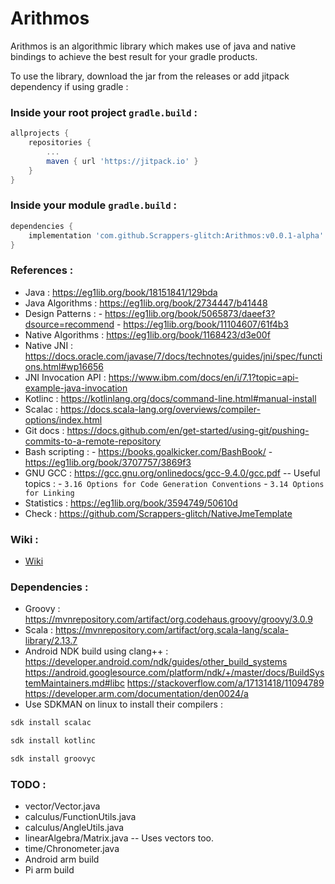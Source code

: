 # Arithmos

Arithmos is an algorithmic library which makes use of java and native bindings to achieve the best result for your gradle products.

To use the library, download the jar from the releases or add jitpack dependency if using gradle :

### Inside your root project `gradle.build` : 
```gradle
allprojects {
	repositories {
		...
		maven { url 'https://jitpack.io' }
	}
}
```

### Inside your module `gradle.build` :
```gradle
dependencies {
	implementation 'com.github.Scrappers-glitch:Arithmos:v0.0.1-alpha'
}
```

### References : 
- Java : https://eg1lib.org/book/18151841/129bda
- Java Algorithms : https://eg1lib.org/book/2734447/b41448
- Design Patterns : - https://eg1lib.org/book/5065873/daeef3?dsource=recommend
		    - https://eg1lib.org/book/11104607/61f4b3
- Native Algorithms : https://eg1lib.org/book/1168423/d3e00f
- Native JNI : https://docs.oracle.com/javase/7/docs/technotes/guides/jni/spec/functions.html#wp16656
- JNI Invocation API : https://www.ibm.com/docs/en/i/7.1?topic=api-example-java-invocation
- Kotlinc : https://kotlinlang.org/docs/command-line.html#manual-install
- Scalac : https://docs.scala-lang.org/overviews/compiler-options/index.html
- Git docs : https://docs.github.com/en/get-started/using-git/pushing-commits-to-a-remote-repository
- Bash scripting : - https://books.goalkicker.com/BashBook/ 
		   - https://eg1lib.org/book/3707757/3869f3
- GNU GCC : https://gcc.gnu.org/onlinedocs/gcc-9.4.0/gcc.pdf
-- Useful topics : - `3.16 Options for Code Generation Conventions`
		   - `3.14 Options for Linking`
- Statistics : https://eg1lib.org/book/3594749/50610d		 
- Check : https://github.com/Scrappers-glitch/NativeJmeTemplate

### Wiki : 
- [Wiki](https://github.com/Scrappers-glitch/Arithmos/wiki/How-to-use-Arithmos-%3F)

### Dependencies : 
- Groovy : https://mvnrepository.com/artifact/org.codehaus.groovy/groovy/3.0.9
- Scala : https://mvnrepository.com/artifact/org.scala-lang/scala-library/2.13.7
- Android NDK build using clang++ : https://developer.android.com/ndk/guides/other_build_systems
				    https://android.googlesource.com/platform/ndk/+/master/docs/BuildSystemMaintainers.md#libc
				    https://stackoverflow.com/a/17131418/11094789
                                    https://developer.arm.com/documentation/den0024/a
- Use SDKMAN on linux to install their compilers : 

```bash
sdk install scalac
```

```bash 
sdk install kotlinc
```

```bash 
sdk install groovyc
```

### TODO : 
- vector/Vector.java
- calculus/FunctionUtils.java
- calculus/AngleUtils.java
- linearAlgebra/Matrix.java -- Uses vectors too.
- time/Chronometer.java
- Android arm build
- Pi arm build
